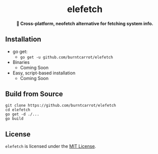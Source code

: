 <div align = "center">
    <h1>elefetch</h1>
    <h4>🐘 Cross-platform, neofetch alternative for fetching system info.</h4>
</div>

## Installation
- go get:
  - `go get -u github.com/burntcarrot/elefetch`
- Binaries
  - Coming Soon
- Easy, script-based installation
  - Coming Soon

## Build from Source

```
git clone https://github.com/burntcarrot/elefetch
cd elefetch
go get -d ./...
go build
```

## License

`elefetch` is licensed under the [MIT License](LICENSE).
